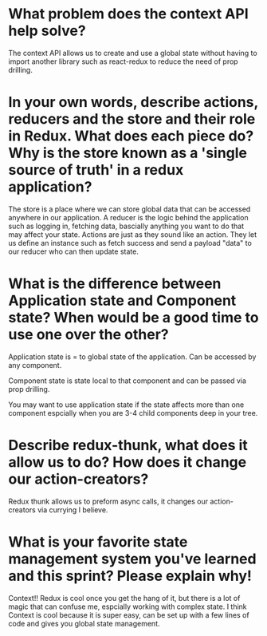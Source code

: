 # What problem does the context API help solve?

The context API allows us to create and use a global state without having to import another library such as react-redux to reduce the need of prop drilling.

# In your own words, describe actions, reducers and the store and their role in Redux. What does each piece do? Why is the store known as a 'single source of truth' in a redux application?

The store is a place where we can store global data that can be accessed anywhere in our application. A reducer is the logic behind the application such as logging in, fetching data, bascially anything you want to do that may affect your state. Actions are just as they sound like an action. They let us define an instance such as fetch success and send a payload "data" to our reducer who can then update state.

# What is the difference between Application state and Component state? When would be a good time to use one over the other?

Application state is = to global state of the application. Can be accessed by any component.

Component state is state local to that component and can be passed via prop drilling.

You may want to use application state if the state affects more than one component espcially when you are 3-4 child components deep in your tree.

# Describe redux-thunk, what does it allow us to do? How does it change our action-creators?

Redux thunk allows us to preform async calls, it changes our action-creators via currying I believe.

# What is your favorite state management system you've learned and this sprint? Please explain why!

Context!! Redux is cool once you get the hang of it, but there is a lot of magic that can confuse me, espcially working with complex state. I think Context is cool because it is super easy, can be set up with a few lines of code and gives you global state management.
